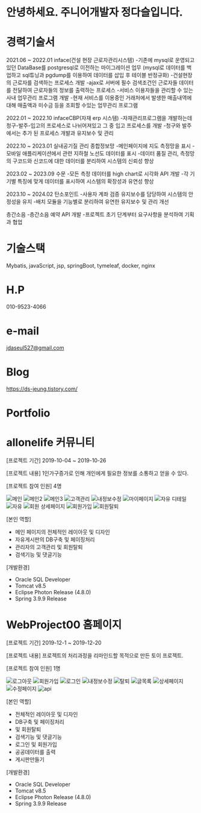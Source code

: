 # 안녕하세요. 주니어개발자 정다슬입니다.

# 경력기술서

2021.06 ~ 2022.01
inface(건설 현장 근로자관리시스템)
-기존에 mysql로 운영되고있던 DataBase를 postgresql로 이전하는 마이그레이션 업무
(mysql로 데이터를 백업하고 sql튜닝과 pgdump를 이용하여 데이터를 삽입 후 테이블 반정규화)
-건설현장의 근로자를 검색하는 프로세스 개발
-ajax로 서버에 필수 검색조건인 근로자들 데이터를 전달하여 근로자들의 정보를 출력하는 프로세스
-서비스 이용자들을 관리할 수 있는 사내 업무관리 프로그램 개발
-현재 서비스를 이용중인 거래처에서 발생한 매출내역에 대해 매출액과 미수금 등을 조회할 수있는 업무관리 프로그램  

2022.01 ~ 2022.10
infaceCBP(자재 erp 시스템)
-자재관리프로그램을 개발하는데 청구-발주-입고의 프로세스로 나뉘어져있고 그 중 입고 프로세스를 개발
-청구와 발주에서는 추가 된 프로세스 개발과 유지보수 및 관리

2022.10 ~ 2023.01
실내공기질 관리 종합정보망
-메인페이지에 지도 측정망을 표시
-모바일 애플리케이션에서 관련 지하철 노선도 데이터를 표시
-데이터 품질 관리, 측정망의 구코드와 신코드에 대한 데이터를 분리하여 시스템의 신뢰성 향상

2023.02 ~ 2023.09
수문
-모든 측정 데이터를 high chart로 시각화 API 개발
-각 기기별 특징에 맞게 데이터를 표시하여 시스템의 확장성과 유연성 향상

2023.10 ~ 2024.02
탄소포인트
-사용자 계좌 검증 유지보수를 담당하여 시스템의 안정성을 유지
-배치 모듈을 기능별로 분리하여 유연한 유지보수 및 관리 개선

층간소음
-층간소음 예약 API 개발
-프로젝트 초기 단계부터 요구사항을 분석하여 기획과 협업

# 기술스택

Mybatis, javaScript, jsp, springBoot, tymeleaf, docker, nginx 


# H.P  

010-9523-4066

# e-mail

jdaseul527@gmail.com

# Blog

https://ds-jeung.tistory.com/


# Portfolio

# allonelife 커뮤니티

 [프로젝트 기간] 2019-10-04 ~ 2019-10-26
 
 [프로젝트 내용] 1인가구증가로 인해 개인에게 필요한 정보를 소통하고 얻을 수 있다.

 [프로젝트 참여 인원] 4명
 
![메인](https://user-images.githubusercontent.com/59007546/71364737-6e339e00-25e0-11ea-91d2-d52d4f959f76.JPG)
![메인2](https://user-images.githubusercontent.com/59007546/71364738-6e339e00-25e0-11ea-8321-c8b81bcff878.JPG)
![메인3](https://user-images.githubusercontent.com/59007546/71364739-6e339e00-25e0-11ea-985d-c8def7d7936b.JPG)
![고객관리](https://user-images.githubusercontent.com/59007546/71364108-87d3e600-25de-11ea-8af7-07d73354f7cd.JPG)
![내정보수정](https://user-images.githubusercontent.com/59007546/71364706-5a883780-25e0-11ea-89f7-d59ce46787d0.JPG)
![마이페이지](https://user-images.githubusercontent.com/59007546/71364711-5f4ceb80-25e0-11ea-950f-d1263504cf12.JPG)
![자유 디테일](https://user-images.githubusercontent.com/59007546/71364764-7ab7f680-25e0-11ea-8ef8-f37ef3186ab2.JPG)
![자유](https://user-images.githubusercontent.com/59007546/71364765-7b508d00-25e0-11ea-92ce-dc1fa2612bba.JPG)
![회원 상세페이지](https://user-images.githubusercontent.com/59007546/71364791-899ea900-25e0-11ea-8d5c-3385015c1dd2.JPG)
![회원가입](https://user-images.githubusercontent.com/59007546/71364792-8a373f80-25e0-11ea-82d9-11082c68df64.JPG)
![회원탈퇴](https://user-images.githubusercontent.com/59007546/71364793-8a373f80-25e0-11ea-8ac7-189bbacae0b5.JPG)

[본인 역할]
- 메인 페이지의 전체적인 레이아웃 및 디자인 
- 자유게시판의 DB구축 및 페이징처리
- 관리자의 고객관리 및 회원탈퇴 
- 검색기능 및 댓글기능 

[개발환경]
- Oracle SQL Developer
- Tomcat v8.5
- Eclipse Photon Release (4.8.0)
- Spring 3.9.9 Release 

# WebProject00 홈페이지

 [프로젝트 기간] 2019-12-1 ~ 2019-12-20
 
 [프로젝트 내용] 프로젝트의 처리과정을 리마인드할 목적으로 만든 토이 프로젝트.

 [프로젝트 참여 인원] 1명
 
![로그아웃](https://user-images.githubusercontent.com/59007546/71588507-1effe700-2b65-11ea-8f9b-38ef06eb9ed0.png)
![회원가입](https://user-images.githubusercontent.com/59007546/71588538-38089800-2b65-11ea-8019-d8505a971852.png)
![로그인](https://user-images.githubusercontent.com/59007546/71588510-22936e00-2b65-11ea-980f-ba3838779eb6.png)
![내정보수정](https://user-images.githubusercontent.com/59007546/71588523-2fb05d00-2b65-11ea-81c7-0ed2498b1513.png)
![탈퇴](https://user-images.githubusercontent.com/59007546/71588528-30e18a00-2b65-11ea-9668-e085eff0a47a.png)
![글목록](https://user-images.githubusercontent.com/59007546/71588545-3d65e280-2b65-11ea-8be6-f7e5d32668d2.png)
![상세페이지](https://user-images.githubusercontent.com/59007546/71588549-40f96980-2b65-11ea-92a5-22c9348288ad.png)
![수정페이지](https://user-images.githubusercontent.com/59007546/71588555-43f45a00-2b65-11ea-8da6-20fc7f9d2a8d.png)
![api](https://user-images.githubusercontent.com/59007546/71588572-52427600-2b65-11ea-8aec-7f65e300212d.png)

[본인 역할]
- 전체적인 레이아웃 및 디자인 
- DB구축 및 페이징처리
-  및 회원탈퇴 
- 검색기능 및 댓글기능
- 로그인 및 회원가입
- 공공데이터를 출력
- 게시판만들기 


[개발환경]
- Oracle SQL Developer
- Tomcat v8.5
- Eclipse Photon Release (4.8.0)
- Spring 3.9.9 Release 

